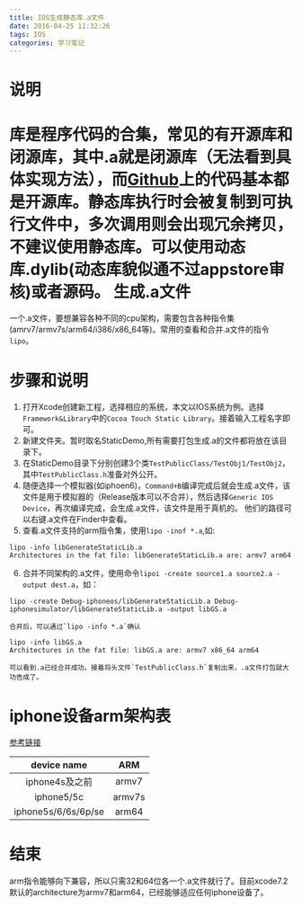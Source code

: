 ```yaml
---
title: IOS生成静态库.a文件
date: 2016-04-25 11:32:26
tags: IOS
categories: 学习笔记
---
```


说明
===
库是程序代码的合集，常见的有开源库和闭源库，其中.a就是闭源库（无法看到具体实现方法），而[Github](https://github.com)上的代码基本都是开源库。静态库执行时会被复制到可执行文件中，多次调用则会出现冗余拷贝，不建议使用静态库。可以使用动态库.dylib(动态库貌似通不过appstore审核)或者源码。
生成.a文件
===
一个.a文件，要想兼容各种不同的cpu架构，需要包含各种指令集(amrv7/armv7s/arm64/i386/x86_64等)。常用的查看和合并.a文件的指令`lipo`。
<!-- more -->
步骤和说明
===
1. 打开Xcode创建新工程，选择相应的系统，本文以IOS系统为例。选择`Framework&Library`中的`Cocoa Touch Static Library`。接着输入工程名字即可。
2. 新建文件夹。暂时取名StaticDemo,所有需要打包生成.a的文件都将放在该目录下。
3. 在StaticDemo目录下分别创建3个类`TestPublicClass/TestObj1/TestObj2`，其中`TestPublicClass.h`准备对外公开。
4. 随便选择一个模拟器(如iphoen6)，`Command+B`编译完成后就会生成.a文件，该文件是用于模拟器的（Release版本可以不合并），然后选择`Generic IOS Device`，再次编译完成，会生成.a文件，该文件是用于真机的。 他们的路径可以右键.a文件在Finder中查看。
5. 查看.a文件支持的arm指令集，使用`lipo -inof *.a`,如:
```
lipo -info libGenerateStaticLib.a 
Architectures in the fat file: libGenerateStaticLib.a are: armv7 arm64 
```
6. 合并不同架构的.a文件，使用命令`lipoi -create source1.a source2.a -output dest.a`，如：
```
lipo -create Debug-iphoneos/libGenerateStaticLib.a Debug-iphonesimulator/libGenerateStaticLib.a -output libGS.a
```
	合并后，可以通过`lipo -info *.a`确认
```
lipo -info libGS.a 
Architectures in the fat file: libGS.a are: armv7 x86_64 arm64 
```
	可以看到.a已经合并成功。接着将头文件`TestPublicClass.h`复制出来，.a文件打包就大功告成了。
iphone设备arm架构表
===
[参考链接](https://www.innerfence.com/howto/apple-ios-devices-dates-versions-instruction-sets)

device name | ARM
:--:        | :--:
iphone4s及之前 | armv7
iphone5/5c     | armv7s
iphone5s/6/6s/6p/se | arm64
结束
===
arm指令能够向下兼容，所以只需32和64位各一个.a文件就行了。目前xcode7.2默认的architecture为armv7和arm64，已经能够适应任何iphone设备了。
